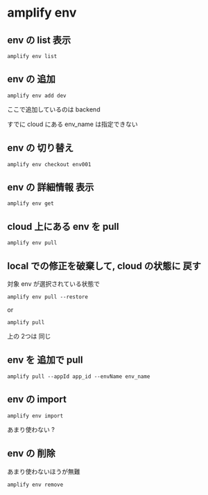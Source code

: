 
# amplify env


## env の list 表示

```
amplify env list
```


## env の 追加

```
amplify env add dev
```

ここで追加しているのは backend

すでに cloud にある env_name は指定できない


## env の 切り替え

```
amplify env checkout env001
```


## env の 詳細情報 表示

```
amplify env get
```


## cloud 上にある env を pull

```
amplify env pull
```


## local での修正を破棄して, cloud の状態に 戻す

対象 env が選択されている状態で

```
amplify env pull --restore
```

or

```
amplify pull
```

上の 2つは 同じ


## env を 追加で pull

```
amplify pull --appId app_id --envName env_name
```


## env の import

```
amplify env import
```

あまり使わない ?


## env の 削除

あまり使わないほうが無難

```
amplify env remove
```



